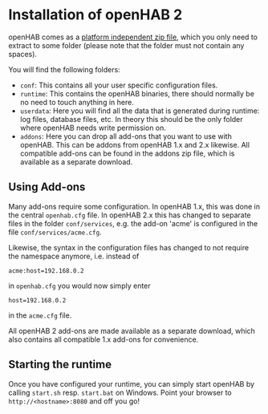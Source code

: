 # Installation of openHAB 2

openHAB comes as a [platform independent zip file](https://bintray.com/artifact/download/openhab/bin/openhab-2.0.0.alpha2-runtime.zip), which you only need to extract to some folder (please note that the folder must not contain any spaces).

You will find the following folders:
 - `conf`: This contains all your user specific configuration files.
 - `runtime`: This contains the openHAB binaries, there should normally be no need to touch anything in here.
 - `userdata`: Here you will find all the data that is generated during runtime: log files, database files, etc. In theory this should be the only folder where openHAB needs write permission on.
 - `addons`: Here you can drop all add-ons that you want to use with openHAB. This can be addons from openHAB 1.x and 2.x likewise. All compatible add-ons can be found in the addons zip file, which is available as a separate download.
 
## Using Add-ons
 
Many add-ons require some configuration. In openHAB 1.x, this was done in the central `openhab.cfg` file. In openHAB 2.x this has changed to separate files in the folder `conf/services`, e.g. the add-on 'acme' is configured in the file `conf/services/acme.cfg`.
 
Likewise, the syntax in the configuration files has changed to not require the namespace anymore, i.e. instead of
```
acme:host=192.168.0.2
```
in `openhab.cfg` you would now simply enter
```
host=192.168.0.2
```
in the `acme.cfg` file.

All openHAB 2 add-ons are made available as a separate download, which also contains all compatible 1.x add-ons for convenience.

## Starting the runtime

Once you have configured your runtime, you can simply start openHAB by calling `start.sh` resp. `start.bat` on Windows. Point your browser to ```http://<hostname>:8080``` and off you go!
